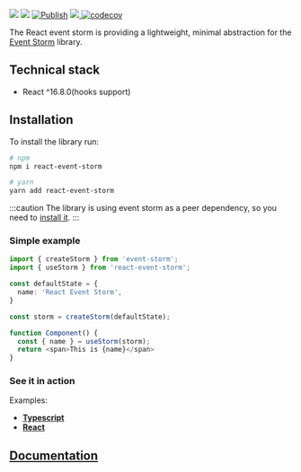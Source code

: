 <a href="https://www.npmjs.com/package/react-event-storm"><img src="https://img.shields.io/badge/npm-react--event--storm-brightgreen.svg"></a> <a href="https://www.npmjs.com/package/react-event-storm"><img src="https://img.shields.io/npm/v/react-event-storm.svg"></a> [![Publish](https://github.com/event-storm/react-event-storm/actions/workflows/publish.yml/badge.svg?branch=master)](https://github.com/event-storm/react-event-storm/actions/workflows/publish.yml) <a href="https://www.npmjs.com/package/react-event-storm"><img src="https://img.shields.io/bundlephobia/minzip/react-event-storm"> </a> [![codecov](https://codecov.io/gh/event-storm/react-event-storm/branch/dev/graph/badge.svg?token=1AT35BHEIC)](https://codecov.io/gh/event-storm/react-event-storm)

The React event storm is providing a lightweight, minimal abstraction for the [Event Storm](/docs/introduction) library.

## Technical stack

- React ^16.8.0(hooks support)

## Installation

To install the library run:
```bash
# npm
npm i react-event-storm

# yarn
yarn add react-event-storm
```
:::caution
The library is using event storm as a peer dependency, so you need to [install it](/docs/introduction#installation).
:::

### Simple example

```typescript
import { createStorm } from 'event-storm';
import { useStorm } from 'react-event-storm';

const defaultState = {
  name: 'React Event Storm',
}

const storm = createStorm(defaultState);

function Component() {
  const { name } = useStorm(storm);
  return <span>This is {name}</span>
}
```

### See it in action

Examples:
 - [**Typescript**](https://codesandbox.io/s/beautiful-currying-bl9dv)
 - [**React**](https://codesandbox.io/s/intelligent-http-iupz5)

## [Documentation](https://eventstorm.tech/)
